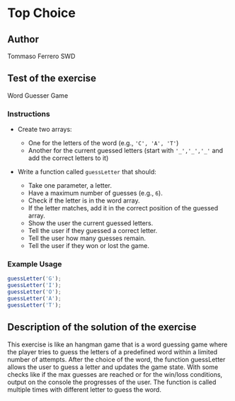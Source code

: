 # Top Choice

## Author

Tommaso Ferrero SWD

## Test of the exercise

Word Guesser Game

### Instructions

- Create two arrays:
  - One for the letters of the word (e.g., `'C', 'A', 'T'`)
  - Another for the current guessed letters (start with `'_','_','_'` and add the correct letters to it)

- Write a function called `guessLetter` that should:
  - Take one parameter, a letter.
  - Have a maximum number of guesses (e.g., `6`).
  - Check if the letter is in the word array.
  - If the letter matches, add it in the correct position of the guessed array.
  - Show the user the current guessed letters.
  - Tell the user if they guessed a correct letter.
  - Tell the user how many guesses remain.
  - Tell the user if they won or lost the game.

### Example Usage

```javascript
guessLetter('G');
guessLetter('I');
guessLetter('O');
guessLetter('A');
guessLetter('T');
```

## Description of the solution of the exercise

This exercise is like an hangman game that is a word guessing game where the player tries to guess the letters of a predefined word within a limited number of attempts.
After the choice of the word, the function guessLetter allows the user to guess a letter and updates the game state.
With some checks like if the max guesses are reached or for the win/loss conditions, output on the console the progresses of the user.
The function is called multiple times with different letter to guess the word.
